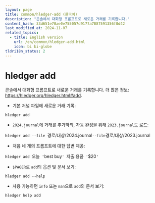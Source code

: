 ```yaml
---
layout: page
title: common/hledger-add (한국어)
description: "콘솔에서 대화형 프롬프트로 새로운 거래를 기록합니다."
content_hash: 33d651e70ae0e755057d9177a7087591356f0d42
last_modified_at: 2024-11-07
related_topics:
  - title: English version
    url: /en/common/hledger-add.html
    icon: bi bi-globe
tldri18n_status: 2
---
```

# hledger add

콘솔에서 대화형 프롬프트로 새로운 거래를 기록합니다.
더 많은 정보: <https://hledger.org/hledger.html#add>.

- 기본 저널 파일에 새로운 거래 기록:

`hledger add`

- `2024.journal`에 거래를 추가하되, 자동 완성을 위해 `2023.journal`도 로드:

`hledger add --file `<span class="tldr-var badge badge-pill bg-dark-lm bg-white-dm text-white-lm text-dark-dm font-weight-bold">경로/대상/2024.journal</span>` --file `<span class="tldr-var badge badge-pill bg-dark-lm bg-white-dm text-white-lm text-dark-dm font-weight-bold">경로/대상/2023.journal</span>

- 처음 네 개의 프롬프트에 대한 답변 제공:

`hledger add `<span class="tldr-var badge badge-pill bg-dark-lm bg-white-dm text-white-lm text-dark-dm font-weight-bold">오늘</span>` '`<span class="tldr-var badge badge-pill bg-dark-lm bg-white-dm text-white-lm text-dark-dm font-weight-bold">best buy</span>`' `<span class="tldr-var badge badge-pill bg-dark-lm bg-white-dm text-white-lm text-dark-dm font-weight-bold">지출:용품</span>` '`<span class="tldr-var badge badge-pill bg-dark-lm bg-white-dm text-white-lm text-dark-dm font-weight-bold">$20</span>`'`

- `$PAGER`로 `add`의 옵션 및 문서 보기:

`hledger add --help`

- 사용 가능하면 `info` 또는 `man`으로 `add`의 문서 보기:

`hledger help add`
